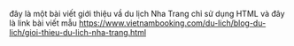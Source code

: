 đây là một bài viết giới thiệu vầ du lịch Nha Trang chỉ sử dụng HTML
và đây là link bài viết mẫu https://www.vietnambooking.com/du-lich/blog-du-lich/gioi-thieu-du-lich-nha-trang.html
